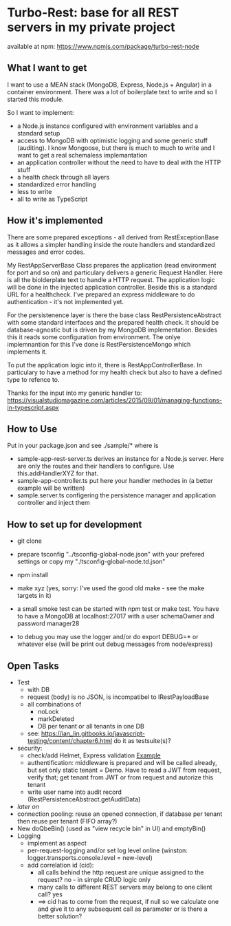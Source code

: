 # Turbo-Rest: base for all REST servers in my private project

available at npm: <https://www.npmjs.com/package/turbo-rest-node>

## What I want to get

I want to use a MEAN stack (MongoDB, Express, Node.js + Angular) in a container environment. There was a lot of boilerplate text to write and so I started this module.

So I want to implement:

* a Node.js instance configured with environment variables and a standard setup
* access to MongoDB with optimistic logging and some generic stuff (auditing). I know Mongoose, but there is much to much to write and I want to get a real schemaless implemantation
* an application controller without the need to have to deal with the HTTP stuff
* a health check through all layers
* standardized error handling
* less to write
* all to write as TypeScript

## How it's implemented

There are some prepared exceptions - all derived from RestExceptionBase as it allows a simpler handling inside the route handlers and standardized messages and error codes.

My RestAppServerBase Class prepares the application (read environment for port and so on) and particulary delivers a generic Request Handler. Here is all the biolderplate text to handle a HTTP request. The application logic will be done in the injected application controller. Beside this is a standard URL for a healthcheck. I've prepared an express middleware to do authentication - it's not implemented yet.

For the persistenence layer is there the base class RestPersistenceAbstract with some standard interfaces and the prepared health check. It should be database-agnostic but is driven by my MongoDB implementation. Besides this it reads some configuration from environment. The onlye implemnantion for this I've done is RestPersistenceMongo which implements it.

To put the application logic into it, there is RestAppControllerBase. In particulary to have a method for my health check but also to have a defined type to refence to.

Thanks for the input into my generic handler to: <https://visualstudiomagazine.com/articles/2015/09/01/managing-functions-in-typescript.aspx>

## How to Use

Put in your package.json and see ./sample/* where is

* sample-app-rest-server.ts derives an instance for a Node.js server. Here are only the routes and their handlers to configure. Use this.addHandlerXYZ for that.
* sample-app-controller.ts put here your handler methodes in (a better example will be written)
* sample.server.ts configering the persistence manager and application controller and inject them

## How to set up for development

* git clone
* prepare tsconfig "../tsconfig-global-node.json" with your prefered settings or copy my "./tsconfig-global-node.td.json"
* npm install
* make xyz (yes, sorry: I've used the good old make - see the make targets in it)

* a small smoke test can be started with npm test or make test. You have to have a MongoDB at localhost:27017 with a user schemaOwner and password manager28
* to debug you may use the logger and/or do export DEBUG=* or whatever else (will be print out debug messages from node/express)

## Open Tasks

* Test
  * with DB
  * request (body) is no JSON, is incompatibel to IRestPayloadBase
  * all combinations of
    * noLock
    * markDeleted
    * DB per tenant or all tenants in one DB
  * see: <https://ian_lin.gitbooks.io/javascript-testing/content/chapter6.html> do it as testsuite(s)?
* security:
  * check/add Helmet, Express validation [Example](https://github.com/KunalKapadia/express-mongoose-es6-rest-api)
  * authentification: middleware is prepared and will be called already, but set only static tenant = Demo. Have to read a JWT from request, verify that; get tenant from JWT or from request and autorize this tenant
  * write user name into audit record (RestPersistenceAbstract.getAuditData)
* *later on*
* connection pooling: reuse an opened connection, if database per tenant then reuse per tenant (FIFO array?)
* New doQbeBin() (used as "view recycle bin" in UI) and  emptyBin()
* Logging
  * implement as aspect
  * per-request-logging and/or set log level online (winston: logger.transports.console.level = new-level)
  * add correlation id (cid):
    * all calls behind the http request are unique assigned to the request? no - in simple CRUD logic only
    * many calls to different REST servers may belong to one client call? yes
    * ==> cid has to come from the request, if null so we calculate one and give it to any subsequent call as parameter or is there a better solution?